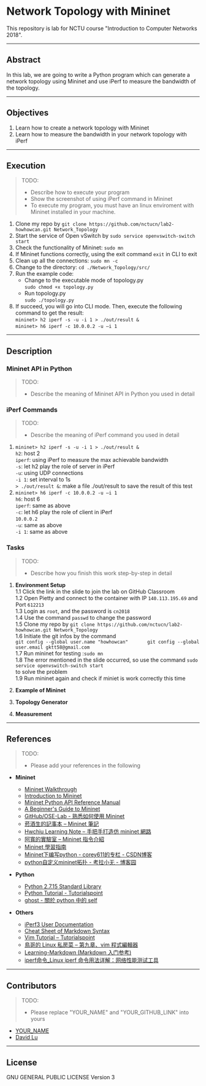 # Network Topology with Mininet

This repository is lab for NCTU course "Introduction to Computer Networks 2018".

---
## Abstract

In this lab, we are going to write a Python program which can generate a network topology using Mininet and use iPerf to measure the bandwidth of the topology.

---
## Objectives

1. Learn how to create a network topology with Mininet
2. Learn how to measure the bandwidth in your network topology with iPerf

---
## Execution

> TODO: 
> * Describe how to execute your program
> * Show the screenshot of using iPerf command in Mininet    
> * To execute my program, you must have an linux enviroment with Mininet installed in your machine.
1. Clone my repo by `git clone https://github.com/nctucn/lab2-howhowcan.git Network_Topology`
2. Start the service of Open vSwitch by `sudo service openvswitch-switch start`
3. Check the functionality of Mininet: `sudo mn`
4. If Mininet functions correctly, using the exit command `exit` in CLI to exit
5. Clean up all the connections: `sudo mn -c` 
6. Change to the directory: `cd ./Network_Topology/src/`
7. Run the example code:   
   * Change to the executable mode of topology.py   
   `sudo chmod +x topology.py`   
   * Run topology.py   
   `sudo ./topology.py`    
8. If succeed, you will go into CLI mode. Then, execute the following command to get the result:   
   `mininet> h2 iperf -s -u -i 1 > ./out/result &`    
   `mininet> h6 iperf -c 10.0.0.2 -u –i 1`    
   



   

---
## Description

### Mininet API in Python

> TODO:
> * Describe the meaning of Mininet API in Python you used in detail

### iPerf Commands

> TODO:
> * Describe the meaning of iPerf command you used in detail
1. `mininet> h2 iperf -s -u -i 1 > ./out/result &`    
   `h2`: host 2    
   `iperf`: using iPerf to measure the max achievable bandwidth    
   `-s`: let h2 play the role of server in iPerf    
   `-u`: using UDP connections    
   `-i 1`: set interval to 1s    
   `> ./out/result &`: make a file ./out/result to save the result of this test     
2. `mininet> h6 iperf -c 10.0.0.2 -u –i 1`    
   `h6`: host 6    
   `iperf`: same as above    
   `-c`: let h6 play the role of client in iPerf    
   `10.0.0.2`     
   `-u`: same as above    
   `-i 1`: same as above    

### Tasks

> TODO:
> * Describe how you finish this work step-by-step in detail

1. **Environment Setup**    
    1.1 Click the link in the slide to join the lab on GitHub Classroom    
    1.2 Open Pietty and connect to the container with IP `140.113.195.69` and Port `612213`    
    1.3 Login as `root`, and the password is `cn2018`    
    1.4 Use the command `passwd` to change the password    
    1.5 Clone my repo by `git clone https://github.com/nctucn/lab2-howhowcan.git Network_Topology`    
    1.6 Initiate the git infos by the command      
        ```
            git config --global user.name "howhowcan"      
            git config --global user.email gktt58@gmail.com    
        ```    
    1.7 Run mininet for testing :`sudo mn`    
    1.8 The error mentioned in the slide occurred, so use the command `sudo service openvswitch-switch start`    
        to solve the problem    
    1.9 Run mininet again and check if miniet is work correctly this time    
2. **Example of Mininet**


3. **Topology Generator**


4. **Measurement**

---
## References

> TODO: 
> * Please add your references in the following

* **Mininet**
    * [Mininet Walkthrough](http://mininet.org/walkthrough/)
    * [Introduction to Mininet](https://github.com/mininet/mininet/wiki/Introduction-to-Mininet)
    * [Mininet Python API Reference Manual](http://mininet.org/api/annotated.html)
    * [A Beginner's Guide to Mininet](https://opensourceforu.com/2017/04/beginners-guide-mininet/)
    * [GitHub/OSE-Lab - 熟悉如何使用 Mininet](https://github.com/OSE-Lab/Learning-SDN/blob/master/Mininet/README.md)
    * [菸酒生的記事本 – Mininet 筆記](https://blog.laszlo.tw/?p=81)
    * [Hwchiu Learning Note – 手把手打造仿 mininet 網路](https://hwchiu.com/setup-mininet-like-environment.html)
    * [阿寬的實驗室 – Mininet 指令介紹](https://ting-kuan.blog/2017/11/09/%E3%80%90mininet%E6%8C%87%E4%BB%A4%E4%BB%8B%E7%B4%B9%E3%80%91/)
    * [Mininet 學習指南](https://www.sdnlab.com/11495.html)
    * [Mininet下编写python - corey611的专栏 - CSDN博客](https://blog.csdn.net/corey611/article/details/39212053)
    * [python自定义mininet拓扑 - 考拉小无 - 博客园](https://www.cnblogs.com/wpqwpq/p/6501952.html)
* **Python**
    * [Python 2.7.15 Standard Library](https://docs.python.org/2/library/index.html)
    * [Python Tutorial - Tutorialspoint](https://www.tutorialspoint.com/python/)
    * [ghost - 關於 python 中的 self](https://freedomknight.me/guan-yu-python-zhong-de-self/)

* **Others**
    * [iPerf3 User Documentation](https://iperf.fr/iperf-doc.php#3doc)
    * [Cheat Sheet of Markdown Syntax](https://www.markdownguide.org/cheat-sheet)
    * [Vim Tutorial – Tutorialspoint](https://www.tutorialspoint.com/vim/index.htm)
    * [鳥哥的 Linux 私房菜 – 第九章、vim 程式編輯器](http://linux.vbird.org/linux_basic/0310vi.php)    
    * [Learning-Markdown (Markdown 入门参考)](http://xianbai.me/learn-md)
    * [iperf命令_Linux iperf 命令用法详解：网络性能测试工具](http://man.linuxde.net/iperf)
    
---
## Contributors

> TODO:
> * Please replace "YOUR_NAME" and "YOUR_GITHUB_LINK" into yours

* [YOUR_NAME](YOUR_GITHUB_LINK)
* [David Lu](https://github.com/yungshenglu)

---
## License

GNU GENERAL PUBLIC LICENSE Version 3